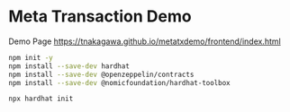 # Meta Transaction Demo

Demo Page
https://tnakagawa.github.io/metatxdemo/frontend/index.html

```sh
npm init -y
npm install --save-dev hardhat
npm install --save-dev @openzeppelin/contracts
npm install --save-dev @nomicfoundation/hardhat-toolbox
```

```sh
npx hardhat init
```
